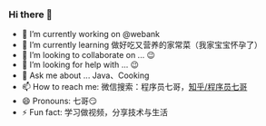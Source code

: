 ### Hi there 👋



- 🔭 I’m currently working on @webank
- 🌱 I’m currently learning 做好吃又营养的家常菜（我家宝宝怀孕了）
- 👯 I’m looking to collaborate on ... :wink:
- 🤔 I’m looking for help with ... :wink:
- 💬 Ask me about ... Java、Cooking
- 📫 How to reach me: 微信搜索：程序员七哥，[知乎/程序员七哥](https://www.zhihu.com/people/ccgogoing)
- 😄 Pronouns: 七哥:smirk:
- ⚡ Fun fact: 学习做视频，分享技术与生活

